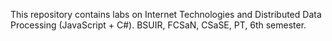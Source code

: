 This repository contains labs on Internet Technologies and Distributed Data Processing (JavaScript + C#). BSUIR, FCSaN, CSaSE, PT, 6th semester.
